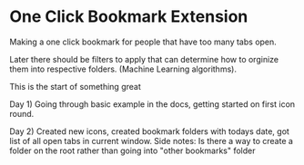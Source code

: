 # One Click Bookmark Extension

Making a one click bookmark for people that have too many tabs open.

Later there should be filters to apply that can determine how to orginize them into respective folders. (Machine Learning algorithms).

This is the start of something great

Day 1) Going through basic example in the docs, getting started on first icon round.

Day 2) Created new icons, created bookmark folders with todays date, got list of all open tabs in current window.
Side notes: Is there a way to create a folder on the root rather than going into "other bookmarks" folder
